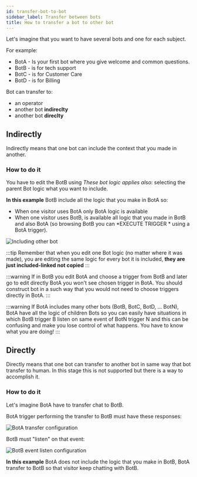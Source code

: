 ```yaml
---
id: transfer-bot-to-bot
sidebar_label: Transfer between bots
title: How to transfer a bot to other bot
---
```


Let's imagine that you want to have several bots and one for each subject.

For example:

 - BotA - Is your first bot where you give welcome and common questions.
 - BotB - is for tech support
 - BotC - is for Customer Care
 - BotD - is for Billing 

Bot can transfer to:
 - an operator
 - another bot **indireclty**
 - another bot **direclty**

## Indirectly
Indirectly means that one bot can include the context that you made in another.

### How to do it

You have to edit the BotB using _These bot logic applies also_: selecting the parent Bot logic what you want to include.

**In this example** BotB include all the logic that you make in BotA so:
- When one visitor uses  BotA only BotA logic is available
- When one visitor uses BotB, is available all logic that you made in BotB and also BotA (so browsing BotB you can *EXECUTE TRIGGER *  using a BotA trigger).

![Including other bot](/img/bot/including-other-bot.png)

:::tip
Remember that when you edit one Bot logic (no matter where it was made), you are editing the same logic for every bot it is included, **they are just included-linked not copied**
:::

:::warning
If in BotB you edit BotA and choose a trigger from BotB and later go to edit directly BotA you won't see chosen trigger in BotA. You should construct bot in a such way that you would not need to choose triggers directly in BotA.
:::

:::warning
If BotA includes many other bots (BotB, BotC, BotD, ... BotN), BotA have all the logic of children Bots so you can easily have situations in which BotB trigger B listen on same event of BotN trigger N and this can be confusing and make you lose control of what happens. You have to know what you are doing!
:::

## Directly
Directly means that one bot can transfer to another bot in same way that bot transfer to human.
In this stage this is not supported but there is a way to accomplish it. 

### How to do it

Let's imagine BotA have to transfer chat to BotB.

BotA trigger performing the transfer to BotB must have these responses:

![BotA transfer configuration](/img/bot/bot-transfer-bot.png)

BotB must "listen" on that event:

![BotB event listen configuration](/img/bot/bot-transfer-event.png)

**In this example** BotA does not include the logic that you make in BotB, BotA transfer to BotB so that visitor keep chatting with BotB.
